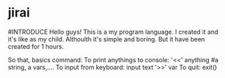 # jirai
#INTRODUCE
Hello guys!
This is a my program language. I created it and it's like as my child. Althoulth it's simple and boring. But it have been created for 1 hours.

So that, basics command:
To print anythings to console:
'<<' anything       #a string, a vars,....
To input from keyboard:
input text '>>' var 
To quit:
exit()
